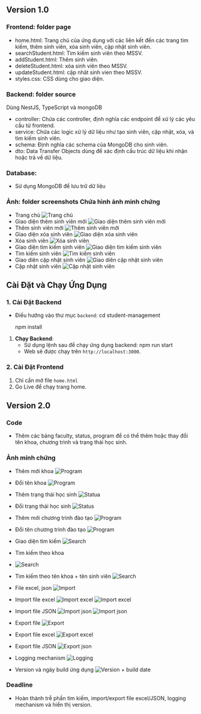 ## Version 1.0
### Frontend: folder page

- home.html: Trang chủ của ứng dụng với các liên kết đến các trang tìm kiếm, thêm sinh viên, xóa sinh viên, cập nhật sinh viên.
- searchStudent.html: Tìm kiếm sinh viên theo MSSV.
- addStudent.html: Thêm sinh viên.
- deleteStudent.html: xóa sinh viên theo MSSV.
- updateStudent.html: cập nhât sinh vien theo MSSV.
- styles.css: CSS dùng cho giao diện.

### Backend: folder source
Dùng NestJS, TypeScript và mongoDB 
- controller: Chứa các controller, định nghĩa các endpoint để xử lý các yêu cầu từ frontend.
- service: Chứa các logic xử lý dữ liệu như tạo sinh viên, cập nhật, xóa, và tìm kiếm sinh viên.
- schema: Định nghĩa các schema của MongoDB cho sinh viên.
- dto: Data Transfer Objects dùng để xác định cấu trúc dữ liệu khi nhận hoặc trả về dữ liệu.

### Database:
- Sử dụng MongoDB để lưu trữ dữ liệu
  
### Ảnh: folder screenshots Chứa hình ảnh minh chứng
- Trang chủ
![Trang chủ](screenshots/homepage.png)
- Giao diện thêm sinh viên mới
![Giao diện thêm sinh viên mới](screenshots/addStudent.PNG)
- Thêm sinh viên mới
![Thêm sinh viên mới](screenshots/demoAddStudent.PNG)
- Giao diện xóa sinh viên
![Giao diện xóa sinh viên](screenshots/deleteStudent.PNG)
- Xóa sinh viên
![Xóa sinh viên](screenshots/demoDeleteStudent.PNG)
- Giao diện tìm kiếm sinh viên
![Giao diện tìm kiếm sinh viên](screenshots/findStudent.PNG)
- Tìm kiếm sinh viên
![Tìm kiếm sinh viên](screenshots/demoFindStudent.PNG)
- Giao diên cập nhật sinh viên
![Giao diên cập nhật sinh viên](screenshots/updateStudent.PNG)
- Cập nhật sinh viên
![Cập nhật sinh viên](screenshots/demoUpdateStudent.PNG)
## Cài Đặt và Chạy Ứng Dụng

### 1. Cài Đặt Backend

   - Điều hướng vào thư mục `backend`:
     cd student-management

     npm install


1. **Chạy Backend**:
   - Sử dụng lệnh sau để chạy ứng dụng backend:
     npm run start
   - Web sẽ được chạy trên `http://localhost:3000`.

### 2. **Cài Đặt Frontend**

1. Chỉ cần mở file `home.html` 
2. Go Live để chạy trang home. 

## Version 2.0

### Code
- Thêm các bảng faculty, status, program để có thể thêm hoặc thay đổi tên khoa, chương trình và trạng thái học sinh.

### Ảnh minh chứng

- Thêm mới khoa 
![Program](screenshots/addFaculty.png)
- Đổi tên khoa
![Program](screenshots/changeFaculty.png)

- Thêm trạng thái học sinh
![Statua](screenshots/addStatus.png)
- Đổi trạng thái học sinh
![Status](screenshots/changeStatus.png)
- Thêm mới chương trình đào tạo
![Program](screenshots/demoProgram.png)
- Đổi tên chương trình đào tạo
![Program](screenshots/changeProgram.png)


- Giao diện tìm kiếm
![Search](screenshots/search.png)
- Tìm kiếm theo khoa
- ![Search](screenshots/searchFaculty.png.png)
- Tìm kiếm theo tên khoa + tên sinh viên
![Search](screenshots/searchFacultyAndName.png.png)

- File excel, json
![Import](screenshots/import.png)
- Import file excel
![Import excel](screenshots/importExcel.png)
![Import excel](screenshots/importExcelResult.png.png)
- Import file JSON
![Import json](screenshots/studentJson.png.png)
![Import json](screenshots/importJson.png.png.png)

- Export file
![Export](screenshots/exportFile.png)
- Export file excel
![Export excel](screenshots/exportExcel.png.png)
- Export file JSON
![Export json](screenshots/exportJSON.png)

- Logging mechanism
![Logging](screenshots/logging.png)
- Version và ngày build ứng dụng
![Version + build date](screenshots/version_build.png)

### Deadline
- Hoàn thành trễ phần tìm kiếm, import/export file excel/JSON, logging mechanism và hiển thị version.